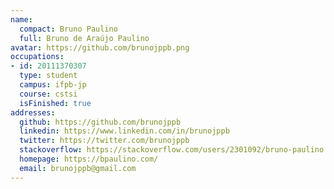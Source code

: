 ```yaml
---
name:
  compact: Bruno Paulino
  full: Bruno de Araújo Paulino
avatar: https://github.com/brunojppb.png
occupations:
- id: 20111370307
  type: student
  campus: ifpb-jp
  course: cstsi
  isFinished: true
addresses:
  github: https://github.com/brunojppb
  linkedin: https://www.linkedin.com/in/brunojppb
  twitter: https://twitter.com/brunojppb
  stackoverflow: https://stackoverflow.com/users/2301092/bruno-paulino
  homepage: https://bpaulino.com/
  email: brunojppb@gmail.com
---
```

